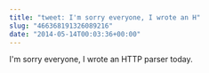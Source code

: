 ```yaml
---
title: "tweet: I'm sorry everyone, I wrote an H"
slug: "466368191326089216"
date: "2014-05-14T00:03:36+00:00"
---
```

I'm sorry everyone, I wrote an HTTP parser today.